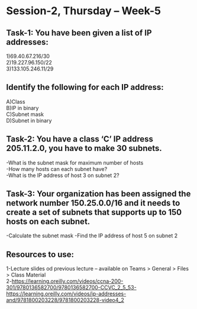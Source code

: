 # Session-2, Thursday – Week-5 

## Task-1: You have been given a list of IP addresses:  
1)69.40.67.216/30 </br>
2)19.227.96.150/22  </br>
3)133.105.246.11/29  </br>

## Identify the following for each IP address:  </br>
A)Class  </br>
B)IP in binary  </br>
C)Subnet mask  </br>
D)Subnet in binary 

## Task-2:  You have a class ‘C’ IP address 205.11.2.0, you have to make 30 subnets.   </br>
-What is the subnet mask for maximum number of hosts  </br>
-How many hosts can each subnet have?  </br>
-What is the IP address of host 3 on subnet 2?  </br>

## Task-3:  Your organization has been assigned the network number 150.25.0.0/16 and it needs to create a set of subnets that supports up to 150 hosts on each subnet. 

-Calculate the subnet mask 
-Find the IP address of host 5 on subnet 2 

## Resources to use:
1-Lecture slides od previous lecture – available on Teams > General > Files > Class Material  </br>
2-https://learning.oreilly.com/videos/ccna-200-301/9780136582700/9780136582700-CCVC_2_5_53-https://learning.oreilly.com/videos/ip-addresses-and/9781800203228/9781800203228-video4_2  </br>
